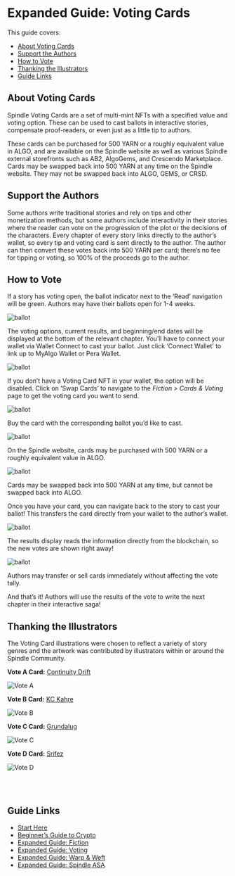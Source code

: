 # Expanded Guide: Voting Cards

This guide covers:

- [About Voting Cards](#about-voting-cards)
- [Support the Authors](#support-the-authors)
- [How to Vote](#how-to-vote)
- [Thanking the Illustrators](#thanking-the-illustrators)
- [Guide Links](#guide-links)


## About Voting Cards
Spindle Voting Cards are a set of multi-mint NFTs with a specified value and voting option. These can be used to cast ballots in interactive stories, compensate proof-readers, or even just as a little tip to authors. 

These cards can be purchased for 500 YARN or a roughly equivalent value in ALGO, and are available on the Spindle website as well as various Spindle external storefronts such as AB2, AlgoGems, and Crescendo Marketplace. Cards may be swapped back into 500 YARN at any time on the Spindle website. They may not be swapped back into ALGO, GEMS, or CRSD.


## Support the Authors
Some authors write traditional stories and rely on tips and other monetization methods, but some authors include interactivity in their stories where the reader can vote on the progression of the plot or the decisions of the characters. Every chapter of every story links directly to the author’s wallet, so every tip and voting card is sent directly to the author. The author can then convert these votes back into 500 YARN per card; there’s no fee for tipping or voting, so 100% of the proceeds go to the author.


## How to Vote
If a story has voting open, the ballot indicator next to the ‘Read’ navigation will be green. Authors may have their ballots open for 1-4 weeks.

![ballot](/images/voting/indicator-dark.jpg)

The voting options, current results, and beginning/end dates will be displayed at the bottom of the relevant chapter. You’ll have to connect your wallet via Wallet Connect to cast your ballot. 
Just click ‘Connect Wallet’ to link up to MyAlgo Wallet or Pera Wallet.

![ballot](/images/voting/connect-dark.jpg)

If you don’t have a Voting Card NFT in your wallet, the option will be disabled. Click on ‘Swap Cards’ to navigate to the *Fiction > Cards & Voting* page to get the voting card you want to send.

![ballot](/images/voting/disabled-dark.jpg)


Buy the card with the corresponding ballot you’d like to cast.

![ballot](/images/voting/cards-buy-dark.jpg)

On the Spindle website, cards may be purchased with 500 YARN or a roughly equivalent value in ALGO. 

![ballot](/images/voting/buy-dark.png)

Cards may be swapped back into 500 YARN at any time, but cannot be swapped back into ALGO.

Once you have your card, you can navigate back to the story to cast your ballot! This transfers the card directly from your wallet to the author’s wallet.

![ballot](/images/voting/send-dark.jpg)

The results display reads the information directly from the blockchain, so the new votes are shown right away! 


![ballot](/images/voting/result-dark.jpg)

Authors may transfer or sell cards immediately without affecting the vote tally.

And that’s it! Authors will use the results of the vote to write the next chapter in their interactive saga!


## Thanking the Illustrators
The Voting Card illustrations were chosen to reflect a variety of story genres and the artwork was contributed by illustrators within or around the Spindle Community.

**Vote A Card:** [Continuity Drift](https://www.instagram.com/continuitydrift/)

![Vote A](/images/voting/vote-a.png)

**Vote B Card:** [KC Kahre](https://www.instagram.com/pteratato/)

![Vote B](/images/voting/vote-b.png)

**Vote C Card:** [Grundalug](https://www.instagram.com/grundalug/)

![Vote C](/images/voting/vote-c.png)

**Vote D Card:** [Srifez](https://www.instagram.com/srifez/)

![Vote D](/images/voting/vote-d.png)

<br>
<br>

## Guide Links

- [Start Here](/start-here.md)
- [Beginner’s Guide to Crypto](/crypto.md)
- [Expanded Guide: Fiction](/fiction.md)
- [Expanded Guide: Voting](/voting.md)
- [Expanded Guide: Warp & Weft](/warp-and-weft.md)
- [Expanded Guide: Spindle ASA](/spindle.md)
